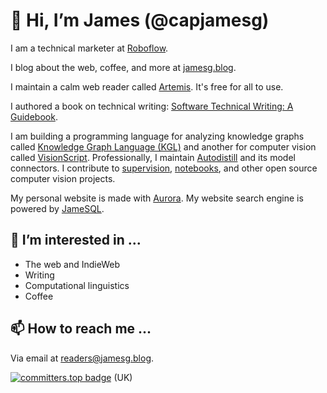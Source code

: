 # 👋 Hi, I’m James (@capjamesg)

I am a technical marketer at [Roboflow](https://roboflow.com).

I blog about the web, coffee, and more at [jamesg.blog](https://jamesg.blog).

I maintain a calm web reader called [Artemis](https://artemis.jamesg.blog). It's free for all to use.

I authored a book on technical writing: [Software Technical Writing: A Guidebook](https://jamesg.blog/book.pdf).

I am building a programming language for analyzing knowledge graphs called [Knowledge Graph Language (KGL)](https://github.com/capjamesg/knowledge-graph-language) and another for computer vision called [VisionScript](https://github.com/capjamesg/visionscript). Professionally, I maintain [Autodistill](https://github.com/roboflow/autodistill) and its model connectors. I contribute to [supervision](https://github.com/roboflow/supervision), [notebooks](https://github.com/roboflow/notebooks), and other open source computer vision projects.

My personal website is made with [Aurora](https://github.com/capjamesg/aurora). My website search engine is powered by [JameSQL](https://github.com/capjamesg/jamesql).

## 👀 I’m interested in ...

- The web and IndieWeb
- Writing
- Computational linguistics
- Coffee

## 📫 How to reach me ...

Via email at [readers@jamesg.blog](mailto:readers@jamesg.blog).

[![committers.top badge](https://user-badge.committers.top/uk_public/capjamesg.svg)](https://user-badge.committers.top/uk_public/capjamesg) (UK)
